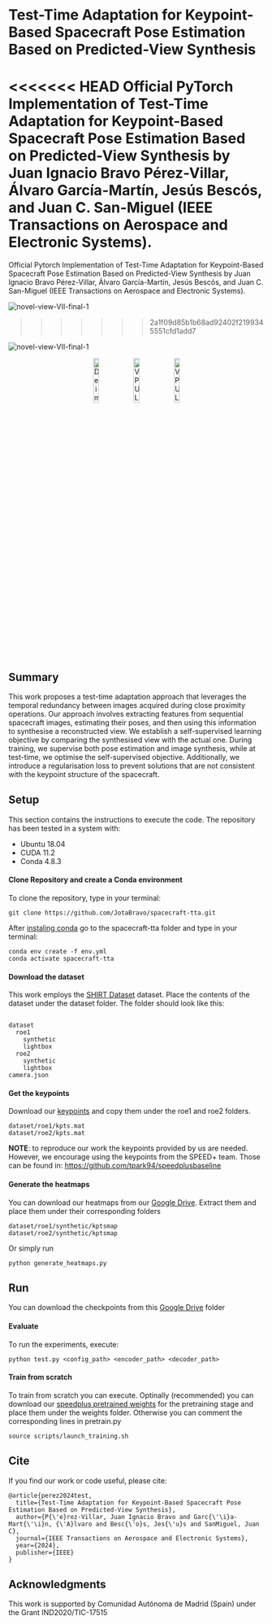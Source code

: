 # Test-Time Adaptation for Keypoint-Based Spacecraft Pose Estimation Based on Predicted-View Synthesis

<<<<<<< HEAD
Official **PyTorch** Implementation of **Test-Time Adaptation for Keypoint-Based Spacecraft Pose Estimation Based on Predicted-View Synthesis** by Juan Ignacio Bravo Pérez-Villar, Álvaro García-Martín, Jesús Bescós, and Juan C. San-Miguel  (IEEE Transactions on Aerospace and Electronic Systems).
=======
Official Pytorch Implementation of Test-Time Adaptation for Keypoint-Based Spacecraft Pose Estimation Based on Predicted-View Synthesis by Juan Ignacio Bravo Pérez-Villar, Álvaro García-Martín, Jesús Bescós, and Juan C. San-Miguel  (IEEE Transactions on Aerospace and Electronic Systems).

![novel-view-VII-final-1](https://github.com/user-attachments/assets/6e77d2ac-aab9-4dbb-b1e9-722aa8ebcbee)
>>>>>>> 2a1f09d85b1b68ad92402f2199345551cfd1add7

![novel-view-VII-final-1](https://github.com/user-attachments/assets/6e77d2ac-aab9-4dbb-b1e9-722aa8ebcbee)



<p align="center">
    <img src="https://user-images.githubusercontent.com/22771127/185179617-e77acf05-2f93-45dc-9d2d-a9d771e48d0b.png" alt="Deimos Space Logo" style="width:15%"/>
    <img src="https://user-images.githubusercontent.com/22771127/185183738-692554f7-548b-4192-a50f-9dd2af2d4b9d.png"  alt="VPU Lab Logo" style="width:15%"/>
    <img src="https://user-images.githubusercontent.com/22771127/189942036-58e17f72-a385-4955-be07-f347e109eaba.png"  alt="VPU Lab Logo" style="width:15%"/>
</p>


## Summary
This work proposes a test-time adaptation approach that leverages the temporal redundancy between images acquired during close proximity operations. Our approach involves extracting features from sequential spacecraft images, estimating their poses, and then using this information to synthesise a reconstructed view. We establish a self-supervised learning objective by comparing the synthesised view with the actual one. During training, we supervise both pose estimation and image synthesis, while at test-time, we optimise the self-supervised objective. Additionally, we introduce a regularisation loss to prevent solutions that are not consistent with the keypoint structure of the spacecraft. 

## Setup

This section contains the instructions to execute the code. The repository has been tested in a system with:
- Ubuntu 18.04
- CUDA 11.2
- Conda 4.8.3

#### Clone Repository and create a Conda environment
To clone the repository, type in your terminal:

```
git clone https://github.com/JotaBravo/spacecraft-tta.git
```

After [instaling conda](https://conda.io/projects/conda/en/latest/user-guide/install/index.html) go to the spacecraft-tta folder and type in your terminal:

``` 
conda env create -f env.yml
conda activate spacecraft-tta
```

#### Download the dataset

This work employs the [SHIRT Dataset](https://purl.stanford.edu/zq716br5462) dataset. Place the contents of the dataset under the dataset folder. The folder should look like this:
```

dataset
  roe1
    synthetic
    lightbox
  roe2
    synthetic
    lightbox
camera.json
``` 
#### Get the keypoints

Download our [keypoints](https://drive.google.com/file/d/1-dxstIkkA7MC76s9DRMMjvqCm-FucdY9/view?usp=drive_link) and copy them under the roe1 and roe2 folders.

```
dataset/roe1/kpts.mat
dataset/roe2/kpts.mat
``` 
**NOTE**: to reproduce our work the keypoints provided by us are needed. However, we encourage using the keypoints from the SPEED+ team. Those can be found in: https://github.com/tpark94/speedplusbaseline

#### Generate the heatmaps

You can download our heatmaps from our [Google Drive](https://drive.google.com/drive/folders/1Eq1ZXh78J1tFQUkAsTX3Wkxn4qFx-ACJ?usp=drive_link). Extract them and place them under their corresponding folders
```
dataset/roe1/synthetic/kptsmap
dataset/roe2/synthetic/kptsmap
```
Or simply run
```
python generate_heatmaps.py
```

## Run

You can download the checkpoints from this [Google Drive](https://drive.google.com/drive/folders/1FZgy8EjC6ghT4Ja1pqbb919ESuPEVHgi?usp=sharing) folder

#### Evaluate

To run the experiments, execute:

 ```
 python test.py <config_path> <encoder_path> <decoder_path>
 ```

 #### Train from scratch

To train from scratch you can execute. Optinally (recommended) you can download our [speedplus pretrained weights](https://drive.google.com/drive/folders/1Vfvf4DqvRFZhHjjcn4tKLd9PC1-alWhg?usp=drive_link) for the pretraining stage and place them under the weights folder. Otherwise you can comment the corresponding lines in pretrain.py

 ```
source scripts/launch_training.sh
 ```




## Cite

If you find our work or code useful, please cite:
```
@article{perez2024test,
  title={Test-Time Adaptation for Keypoint-Based Spacecraft Pose Estimation Based on Predicted-View Synthesis},
  author={P{\'e}rez-Villar, Juan Ignacio Bravo and Garc{\'\i}a-Mart{\'\i}n, {\'A}lvaro and Besc{\'o}s, Jes{\'u}s and SanMiguel, Juan C},
  journal={IEEE Transactions on Aerospace and Electronic Systems},
  year={2024},
  publisher={IEEE}
}
```


## Acknowledgments
This work is supported by Comunidad Autónoma de Madrid (Spain) under the Grant IND2020/TIC-17515
